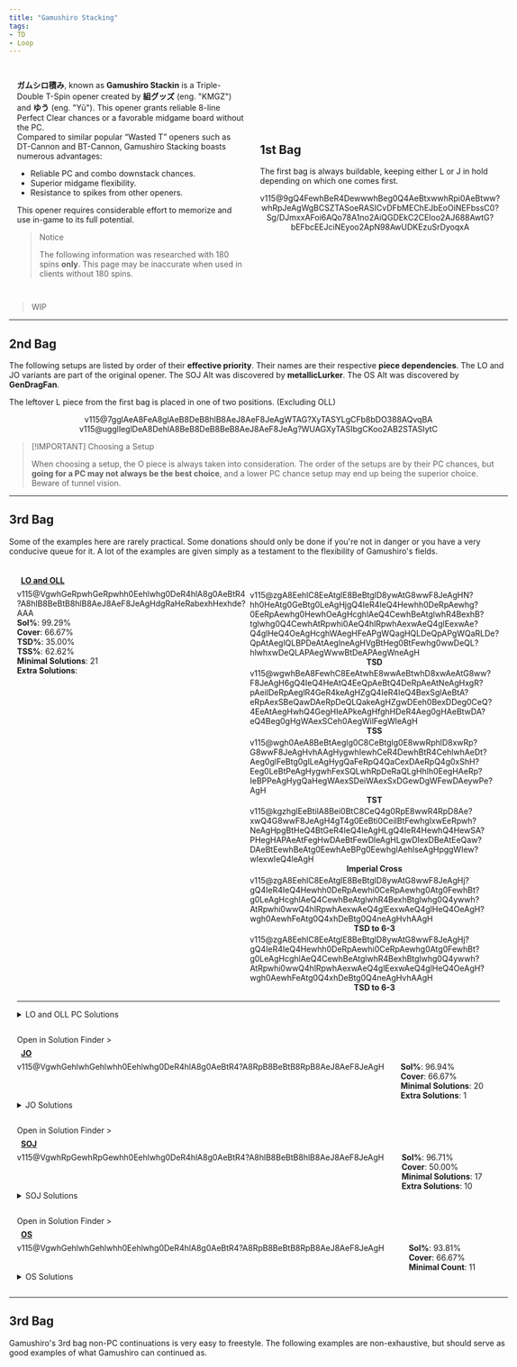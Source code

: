 ```yaml
---
title: "Gamushiro Stacking"
tags:
- TD
- Loop
---
```

<head>
<meta name="description" content="Gamushiro Stacking, a Triple-Double opener by 組グッズ and ゆう.">
</head>
<style>
    html{
        display: flex;
        justify-content: center;
        width: 100vw;
        height: 100vh;
    }
    body{
        width: 100vw;
        max-width: 1500px;
    }
    article{
        padding: 0 1em;
    }
    #intro{
        display: grid;
        grid-template-areas: 'text image';
        grid-template-columns: 1fr 0.75fr;
        place-items: center;
    }
    #intro-text{
        padding: 1em;
    }
    #bag-1{
        padding: 1em;
        grid-area: image;
    }
    .only-for-mobile{
        display: none;
    }
    .stat{
        width: 100%;
    }
    .setup-body{
        padding: 1em;
        position: relative;
    }
    .setup-body h3{
        margin: 0.5em;
        font-size: 1em;
        width: auto;
    }
    .setup-body h3 img{
        height: 2em;
        width: 2em;
    }
    .setup-details{
        display: grid;
        grid-template-areas: "info conts";
    }
    .setup-info{
        grid-area: info;
    }
    .fumen-image{
        outline: 1px solid var(--outlinegray);
    }
    .setup-continuations{
        grid-area: conts;
        display: inline-flex;
        flex-wrap: wrap;
        justify-content: center;
        align-items: center;
    }
    .setup-continuations .fumen-figure{
        margin: 0.125em;
    }
    @media all and (max-width: 900px){
        #intro{
            display: flex;
            flex-direction: column;
        }
        #bag-1{
            display: block;
        }
        .only-for-mobile{
            display: block;
        }
    }
    @media all and (max-width: 500px){
        #configs{
            margin: 0 0.5em;
        }
    }
</style>
<div id="intro">
    <div id="intro-text">
        <p>
            <strong>ガムシロ積み</strong>, known as <strong>Gamushiro Stackin</strong> is a Triple-Double T-Spin opener created by <strong>組グッズ</strong> (eng. "KMGZ") and <strong>ゆう</strong> (eng. "Yū"). This opener grants reliable 8-line Perfect Clear chances or a favorable midgame board without the PC.<br>
            Compared to similar popular “Wasted <span class="mino">T</span>” openers such as DT-Cannon and BT-Cannon, Gamushiro Stacking boasts numerous advantages:
            <ul>
                <li>Reliable PC and combo downstack chances.</li>
                <li>Superior midgame flexibility.</li>
                <li>Resistance to spikes from other openers.</li>
            </ul>
        </p>
        <p>
            This opener requires considerable effort to memorize and use in-game to its full potential.
        </p>
        <blockquote class="danger-callout">
        <p>Notice</p>
        <p>The following information was researched with 180 spins <strong>only</strong>. This page may be inaccurate when used in clients without 180 spins.</p>
        </block>
    </div>
    <hr class="only-for-mobile">
    <div id="bag-1">
        <p>
            <h2 style="width:100%">1st Bag</h2>
            <p>The first bag is always buildable, keeping either <span class="mino">L</span> or <span class="mino">J</span> in hold depending on which one comes first.</p>
        </p>
        <center>
            <figfumen size="33">v115@9gQ4FewhBeR4DewwwhBeg0Q4AeBtxwwhRpi0AeBtww?whRpJeAgWgBCSZTASoeRASICvDFbMEChEJbEoOiNEFbssC0?Sg/DJmxxAFoi6AQo78A1no2AiQGDEkC2CEloo2AJ688AwtG?bEFbcEEJciNEyoo2ApN98AwUDKEzuSrDyoqxA</figfumen>
        </center>
    </div>
</div>
<blockquote class="warning-callout">
    <p>WIP</p>
</blockquote>

---
## 2nd Bag
The following setups are listed by order of their **effective priority**. Their names are their respective **piece dependencies**. The <span class="mino">LO</span> and <span class="mino">JO</span> variants are part of the original opener. The <span class="mino">SOJ</span> Alt was discovered by **metallicLurker**. The <span class="mino">OS</span> Alt was discovered by **GenDragFan**.

The leftover <span class="mino">L</span> piece from the first bag is placed in one of two positions. <span style="color: var(--graygray)">(Excluding OLL)</span>
<center><div>
<figfumen height="7">v115@7gglAeA8FeA8glAeB8DeB8hlB8AeJ8AeF8JeAgWTAG?XyTASYLgCFb8bDO388AQvqBA</figfumen>
<figfumen height="7">v115@ugglIeglDeA8DehlA8BeB8DeB8BeB8AeJ8AeF8JeAg?WUAGXyTASIbgCKoo2AB2STASIytC</figfumen>
</div></center>

> [!IMPORTANT] Choosing a Setup
> 
> When choosing a setup, the <span class="mino">O</span> piece is always taken into consideration. The order of the setups are by their PC chances, but **going for a PC may not always be the best choice**, and a lower PC chance setup may end up being the superior choice. Beware of tunnel vision.

---

## 3rd Bag
Some of the examples here are rarely practical. Some donations should only be done if you're not in danger or you have a very conducive queue for it. A lot of the examples are given simply as a testament to the flexibility of Gamushiro's fields.

<div class="setup-body">
    <a href="#lo"><h3 id="lo" class="setup-title"><span class="mino">LO</span> and <span class="mino">OLL</span></h3></a>
    <div class="setup-details">
        <div class="setup-info">
            <fumen class="setup-image" height="10">v115@VgwhGeRpwhGeRpwhh0Eehlwhg0DeR4hlA8g0AeBtR4?A8hlB8BeBtB8hlB8AeJ8AeF8JeAgHdgRaHeRabexhHexhde?AAA</fumen>
            <div class="setup-stats">
                <div class="stat"><strong>Sol%</strong>: 
                    <span title="5004/5040" class="with180">99.29%</span>
                </div>
                <div class="stat"><strong>Cover</strong>: 66.67%</div>
                <div class="stat"><strong>TSD%</strong>: 35.00%</div>
                <div class="stat"><strong>TSS%</strong>: 62.62%</div>
                <div title="Number of solutions needed to maximize PC chances." class="stat"><strong>Minimal Solutions</strong>: <span class="with180">21</span></div>
                <div title="Number of optional solutions to use for extra T-Spins." class="stat"><strong>Extra Solutions</strong>: </div>
            </div>
        </div>
        <div class="setup-continuations">
            <figure class="fumen-figure">
                <fumen size="15" height="10" delay="1000" lock="true">v115@zgA8EehlC8EeAtglE8BeBtglD8ywAtG8wwF8JeAgHN?hh0HeAtg0GeBtg0LeAgHjgQ4IeR4IeQ4Hewhh0DeRpAewhg?0EeRpAewhg0HewhOeAgHcghlAeQ4CewhBeAtglwhR4BexhB?tglwhg0Q4CewhAtRpwhi0AeQ4hlRpwhAexwAeQ4glEexwAe?Q4glHeQ4OeAgHcghWAegHFeAPgWQagHQLDeQpAPgWQaRLDe?QpAtAeglQLBPDeAtAeglneAgHVgBtHeg0BtFewhg0wwDeQL?hlwhxwDeQLAPAegWwwBtDeAPAegWneAgH</fumen>
            <div class="stat"><center><strong>TSD</strong></center></div>
            </figure>
            <figure class="fumen-figure">
                <fumen size="15" height="10" delay="1000" lock="true">v115@wgwhBeA8FewhC8EeAtwhE8wwAeBtwhD8xwAeAtG8ww?F8JeAgH6gQ4IeQ4HeAtQ4EeQpAeBtQ4DeRpAeAtNeAgHxgR?pAeilDeRpAeglR4GeR4keAgHZgQ4IeR4IeQ4BexSglAeBtA?eRpAexSBeQawDAeRpDeQLQakeAgHZgwDEeh0BexDDeg0CeQ?4EeAtAegHwhQ4GegHIeAPkeAgHfghHDeR4Aeg0gHAeBtwDA?eQ4Beg0gHgWAexSCeh0AegWilFegWleAgH</fumen>
            <div class="stat"><center><strong>TSS</strong></center></div>
            </figure>
            <figure class="fumen-figure">
                <fumen size="15" height="10" delay="1000" lock="true">v115@wgh0AeA8BeBtAeglg0C8CeBtglg0E8wwRphlD8xwRp?G8wwF8JeAgHvhAAgHygwhIewhCeR4DewhBtR4CehlwhAeDt?Aeg0glFeBtg0glLeAgHygQaFeRpQ4QaCexDAeRpQ4g0xShH?Eeg0LeBtPeAgHygwhFexSQLwhRpDeRaQLgHhlh0EegHAeRp?IeBPPeAgHygQaHegWAexSDeiWAexSxDGewDgWFewDAeywPe?AgH</fumen>
            <div class="stat"><center><strong>TST</strong></center></div>
            </figure>
            <figure class="fumen-figure">
                <fumen size="15" height="10" delay="1000" lock="true">v115@kgzhglEeBtilA8Bei0BtC8CeQ4g0RpE8wwR4RpD8Ae?xwQ4G8wwF8JeAgH4gT4g0EeBti0CeilBtFewhglxwEeRpwh?NeAgHpgBtHeQ4BtGeR4IeQ4leAgHLgQ4IeR4HewhQ4HewSA?PHegHAPAeAtFegHwDAeBtFewDleAgHLgwDIexDBeAtEeQaw?DAeBtEewhBeAtg0EewhAeBPg0EewhglAehlseAgHpggWIew?wIexwIeQ4leAgH</fumen>
            <div class="stat"><center><strong>Imperial Cross</strong></center></div>
            </figure>
            <figure class="fumen-figure">
                <fumen size="15" height="10" delay="1000" lock="true">v115@zgA8EehlC8EeAtglE8BeBtglD8ywAtG8wwF8JeAgHj?gQ4IeR4IeQ4Hewhh0DeRpAewhi0CeRpAewhg0Atg0FewhBt?g0LeAgHcghlAeQ4CewhBeAtglwhR4BexhBtglwhg0Q4ywwh?AtRpwhi0wwQ4hlRpwhAexwAeQ4glEexwAeQ4glHeQ4OeAgH?wgh0AewhFeAtg0Q4xhDeBtg0Q4neAgHvhAAgH</fumen>
            <div class="stat"><center><strong>TSD to 6-3</strong></center></div>
            </figure>
            <figure class="fumen-figure">
                <fumen size="15" height="10" delay="1000" lock="true">v115@zgA8EehlC8EeAtglE8BeBtglD8ywAtG8wwF8JeAgHj?gQ4IeR4IeQ4Hewhh0DeRpAewhi0CeRpAewhg0Atg0FewhBt?g0LeAgHcghlAeQ4CewhBeAtglwhR4BexhBtglwhg0Q4ywwh?AtRpwhi0wwQ4hlRpwhAexwAeQ4glEexwAeQ4glHeQ4OeAgH?wgh0AewhFeAtg0Q4xhDeBtg0Q4neAgHvhAAgH</fumen>
            <div class="stat"><center><strong>TSD to 6-3</strong></center></div>
            </figure>
        </div>
    </div>
    <hr class="small">
    <details>
    <summary><span class="mino">LO</span> and <span class="mino">OLL</span> PC Solutions</summary>
    <h3>Minimals</h3>
        <div class="solutions with180">
            <figure class="fumen-figure"><fumen height="6" size="16">v115@zgA8g0zhhlC8i0R4AtglE8R4BtglD8ywAtG8wwF8Je?AgH</fumen><figcaption>Cover: 39.29%<br>Save: O</ficaption></figure>
            <figure class="fumen-figure"><fumen height="6" size="16">v115@zgA8Rph0ywC8Rpg0R4wwglE8R4ilD8zhG8g0F8JeAg?H</fumen><figcaption>Cover: 24.44%<br>Save: Z</ficaption></figure>
            <figure class="fumen-figure"><fumen height="6" size="16">v115@zgA8zhAtRpC8i0BtRpE8g0AtilD8ywglG8wwF8JeAg?H</fumen><figcaption>Cover: 23.77%<br>Save: S</ficaption></figure>
            <figure class="fumen-figure"><fumen height="6" size="16">v115@zgA8ilzhC8glywg0RpE8R4g0RpD8R4h0G8wwF8JeAg?H</fumen><figcaption>Cover: 20.08%<br>Save: Z</ficaption></figure>
            <figure class="fumen-figure"><fumen height="6" size="16">v115@zgA8g0BtzhC8i0hlRpE8BtglRpD8ywglG8wwF8JeAg?H</fumen><figcaption>Cover: 19.40%<br>Save: S</ficaption></figure>
            <figure class="fumen-figure"><fumen height="6" size="16">v115@zgA8Rpg0R4hlC8Rpi0AtglE8R4BtglD8ywAtG8wwF8?JeAgH</fumen><figcaption>Cover: 19.05%<br>Save: I</ficaption></figure>
            <figure class="fumen-figure"><fumen height="6" size="16">v115@zgA8Rph0Q4hlC8Rpg0wwR4glE8ywQ4glD8zhG8g0F8?JeAgH</fumen><figcaption>Cover: 17.78%<br>Save: Z</ficaption></figure>
            <figure class="fumen-figure"><fumen height="6" size="16">v115@zgA8Rpzhg0C8RpBtR4g0E8wwBth0D8xwR4G8wwF8Je?AgH</fumen><figcaption>Cover: 14.60%<br>Save: L</ficaption></figure>
            <figure class="fumen-figure"><fumen height="6" size="16">v115@zgA8ilzhC8glQ4i0RpE8ywRpD8R4wwg0G8Q4F8JeAg?H</fumen><figcaption>Cover: 13.57%<br>Save: Z</ficaption></figure>
            <figure class="fumen-figure"><fumen height="6" size="16">v115@zgA8Rpzhg0C8RpBtR4g0E8wwR4h0D8xwBtG8wwF8Je?AgH</fumen><figcaption>Cover: 10.48%<br>Save: L</ficaption></figure>
            <figure class="fumen-figure"><fumen height="6" size="16">v115@zgA8RpBti0C8RpwwBtR4E8xwR4g0D8zhG8wwF8JeAg?H</fumen><figcaption>Cover: 9.52%<br>Save: L</ficaption></figure>
            <figure class="fumen-figure"><fumen height="6" size="16">v115@zgA8RpilR4C8RpglAti0E8BtR4g0D8zhG8AtF8JeAg?H</fumen><figcaption>Cover: 9.52%<br>Save: T</ficaption></figure>
            <figure class="fumen-figure"><fumen height="6" size="16">v115@zgA8ywR4Atg0C8zhBtg0E8R4Ath0D8wwilG8glF8Je?AgH</fumen><figcaption>Cover: 8.89%<br>Save: O</ficaption></figure>
            <figure class="fumen-figure"><fumen height="6" size="16">v115@zgA8i0zhC8BtQ4hlRpE8R4glRpD8BtQ4glG8g0F8Je?AgH</fumen><figcaption>Cover: 8.89%<br>Save: T</ficaption></figure>
            <figure class="fumen-figure"><fumen height="6" size="16">v115@zgA8g0ywAtRpC8i0BtRpE8R4ilD8R4AtglG8wwF8Je?AgH</fumen><figcaption>Cover: 8.10%<br>Save: I</ficaption></figure>
            <figure class="fumen-figure"><fumen height="6" size="16">v115@zgA8ywQ4ilC8i0R4RpE8g0AtQ4RpD8wwBtglG8AtF8?JeAgH</fumen><figcaption>Cover: 7.14%<br>Save: I</ficaption></figure>
            <figure class="fumen-figure"><fumen height="6" size="16">v115@zgA8Q4hlzhC8R4glAtg0RpE8Btg0RpD8Q4Ath0G8gl?F8JeAgH</fumen><figcaption>Cover: 6.67%<br>Save: T</ficaption></figure>
            <figure class="fumen-figure"><fumen height="6" size="16">v115@zgA8Q4BthlRpC8R4BtglRpE8wwzhD8Q4xwglG8wwF8?JeAgH</fumen><figcaption>Cover: 6.35%<br>Save: J</ficaption></figure>
            <figure class="fumen-figure"><fumen height="6" size="16">v115@zgA8ilAtg0RpC8glQ4Btg0RpE8AtzhD8R4h0G8Q4F8?JeAgH</fumen><figcaption>Cover: 4.13%<br>Save: T</ficaption></figure>
            <figure class="fumen-figure"><fumen height="6" size="16">v115@zgA8Q4i0ilC8R4whg0AtRpE8whBtRpD8Q4whAtglG8?whF8JeAgH</fumen><figcaption>Cover: 3.81%<br>Save: T</ficaption></figure>
            <figure class="fumen-figure"><fumen height="6" size="16">v115@zgA8g0ywBtglC8i0R4BtE8R4ilD8zhG8wwF8JeAgH</fumen><figcaption>Cover: 3.17%<br>Save: O</ficaption></figure>
        </div>
        <hr class="small">
        <h3>Extras</h3>
        <div class="solutions with180">
            <figure class="fumen-figure"><fumen height="6" size="16">v115@zgA8ilzhC8glQ4ywRpE8i0RpD8R4wwg0G8Q4F8JeAg?H</fumen><figcaption>Cover: 15.56%<br>Save: Z</ficaption></figure>
            <figure class="fumen-figure"><fumen height="6" size="16">v115@zgA8Rph0BtglC8Rpg0Q4ilE8g0R4BtD8ywQ4G8wwF8?JeAgH</fumen><figcaption>Cover: 11.98%<br>Save: I</ficaption></figure>
            <figure class="fumen-figure"><fumen height="6" size="16">v115@zgA8zhBtglC8i0Q4ilE8g0R4BtD8ywQ4G8wwF8JeAg?H</fumen><figcaption>Cover: 11.59%<br>Save: O</ficaption></figure>
            <figure class="fumen-figure"><fumen height="6" size="16">v115@zgA8i0Q4ilC8zhglRpE8g0R4RpD8ywQ4G8wwF8JeAg?H</fumen><figcaption>Cover: 2.54%<br>Save: Z</ficaption></figure>
            <figure class="fumen-figure"><fumen height="6" size="16">v115@zgA8Rpzhg0C8RpBtR4g0E8wwR4h0D8xwBtG8wwF8Je?AgH</fumen><figcaption>Cover: 10.48%<br>Save: L</ficaption></figure>
        </div>
    </details>
</div>
<div class="setup-body">
    <div class="solution-finder-nav" onclick="console.log('panning!')"><span class="nav-text">Open in Solution Finder</span> ></div>
    <a href="#jo"><h3 id="jo" class="setup-title"><span class="mino">JO</span></h3></a>
    <div class="setup-details">
        <fumen class="setup-image" height="10">v115@VgwhGehlwhGehlwhh0Eehlwhg0DeR4hlA8g0AeBtR4?A8RpB8BeBtB8RpB8AeJ8AeF8JeAgH</fumen>
        <div class="setup-stats">
            <div class="stat"><strong>Sol%</strong>: <span title="4886/5040">96.94%</span></div>
            <div class="stat"><strong>Cover</strong>: 66.67%</div>
            <div class="stat"><strong>Minimal Solutions</strong>: 20</div>
            <div class="stat"><strong>Extra Solutions</strong>: 1</div>
        </div>
    </div>
    <details>
    <summary><span class="mino">JO</span> Solutions</summary>
    <h3>Minimals</h3>
        <div class="solutions with180">
            <figure class="fumen-figure"><fumen height="6" size="16">v115@zgC8RpzhglC8RpBtilC8i0BtD8ywg0G8wwF8JeAgH</fumen><figcaption>Cover: 38.69%<br>Save: S</ficaption></figure>
            <figure class="fumen-figure"><fumen height="6" size="16">v115@zgC8h0zhglC8g0Q4BtilC8g0R4BtD8ywQ4G8wwF8Je?AgH</fumen><figcaption>Cover: 30.32%<br>Save: O</ficaption></figure>
            <figure class="fumen-figure"><fumen height="6" size="16">v115@zgC8RpQ4zhC8RpR4ilC8i0Q4glD8ywg0G8wwF8JeAg?H</fumen><figcaption>Cover: 29.96%<br>Save: Z</ficaption></figure>
            <figure class="fumen-figure"><fumen height="6" size="16">v115@zgC8i0zhC8Rpg0AtilC8RpBtglD8ywAtG8wwF8JeAg?H</fumen><figcaption>Cover: 28.33%<br>Save: S</ficaption></figure>
            <figure class="fumen-figure"><fumen height="6" size="16">v115@zgC8h0ywRpC8g0R4wwglRpC8R4ilD8zhG8g0F8JeAg?H</fumen><figcaption>Cover: 23.02%<br>Save: Z</ficaption></figure>
            <figure class="fumen-figure"><fumen height="6" size="16">v115@zgC8g0R4hlRpC8i0AtglRpC8R4BtglD8ywAtG8wwF8?JeAgH</fumen><figcaption>Cover: 19.05%<br>Save: I</ficaption></figure>
            <figure class="fumen-figure"><fumen height="6" size="16">v115@zgC8h0Q4hlRpC8g0wwR4glRpC8ywQ4glD8zhG8g0F8?JeAgH</fumen><figcaption>Cover: 17.78%<br>Save: Z</ficaption></figure>
            <figure class="fumen-figure"><fumen height="6" size="16">v115@zgC8zhg0RpC8BtR4g0RpC8wwBth0D8xwR4G8wwF8Je?AgH</fumen><figcaption>Cover: 14.60%<br>Save: L</ficaption></figure>
            <figure class="fumen-figure"><fumen height="6" size="16">v115@zgC8ilAti0C8RpBtR4g0C8RpAtR4D8zhG8glF8JeAg?H</fumen><figcaption>Cover: 12.38%<br>Save: T</ficaption></figure>
            <figure class="fumen-figure"><fumen height="6" size="16">v115@zgC8ywR4RpC8h0R4glRpC8g0wwilD8zhG8g0F8JeAg?H</fumen><figcaption>Cover: 12.38%<br>Save: Z</ficaption></figure>
            <figure class="fumen-figure"><fumen height="6" size="16">v115@zgC8BtR4g0RpC8zhg0RpC8wwR4h0D8xwBtG8wwF8Je?AgH</fumen><figcaption>Cover: 6.35%<br>Save: L</ficaption></figure>
            <figure class="fumen-figure"><fumen height="6" size="16">v115@zgC8h0BtglRpC8g0Q4ilRpC8g0R4BtD8ywQ4G8wwF8?JeAgH</fumen><figcaption>Cover: 11.98%<br>Save: I</ficaption></figure>
            <figure class="fumen-figure"><fumen height="6" size="16">v115@zgC8zhR4glC8Rph0ilC8Rpg0R4D8ywg0G8wwF8JeAg?H</fumen><figcaption>Cover: 11.11%<br>Save: Z</ficaption></figure>
            <figure class="fumen-figure"><fumen height="6" size="16">v115@zgC8h0zhglC8g0RpwwilC8R4ywD8R4RpG8g0F8JeAg?H</fumen><figcaption>Cover: 10.00%<br>Save: Z</ficaption></figure>
            <figure class="fumen-figure"><fumen height="6" size="16">v115@zgC8zhg0RpC8BtR4g0RpC8wwR4h0D8xwBtG8wwF8Je?AgH</fumen><figcaption>Cover: 9.52%<br>Save: L</ficaption></figure>
            <figure class="fumen-figure"><fumen height="6" size="16">v115@zgC8Bti0RpC8wwBtR4RpC8xwR4g0D8zhG8wwF8JeAg?H</fumen><figcaption>Cover: 9.52%<br>Save: L</ficaption></figure>
            <figure class="fumen-figure"><fumen height="6" size="16">v115@zgC8ilR4RpC8glAti0RpC8BtR4g0D8zhG8AtF8JeAg?H</fumen><figcaption>Cover: 9.52%<br>Save: T</ficaption></figure>
            <figure class="fumen-figure"><fumen height="6" size="16">v115@zgC8BtQ4ywglC8h0R4ilC8g0BtQ4wwD8zhG8g0F8Je?AgH</fumen><figcaption>Cover: 9.52%<br>Save: O</ficaption></figure>
            <figure class="fumen-figure"><fumen height="6" size="16">v115@zgC8ywAtR4glC8h0BtilC8g0wwAtR4D8zhG8g0F8Je?AgH</fumen><figcaption>Cover: 7.14%<br>Save: O</ficaption></figure>
            <figure class="fumen-figure"><fumen height="6" size="16">v115@zgC8BtR4g0RpC8zhg0RpC8wwBth0D8xwR4G8wwF8Je?AgH</fumen><figcaption>Cover: 6.35%<br>Save: L</ficaption></figure>
        </div>
    <h3>Extras</h3>
        <div class="solutions with180">
            <figure class="fumen-figure"><fumen height="6" size="16">v115@zgC8g0R4zhC8i0AtilC8R4BtglD8ywAtG8wwF8JeAg?H</fumen><figcaption>Cover: 15.71%<br>Save: O</ficaption></figure>
        </div>
    </details>
</div>
<div class="setup-body">
    <div class="solution-finder-nav" onclick="console.log('panning!')"><span class="nav-text">Open in Solution Finder</span> ></div>
    <a href="#soj"><h3 id="soj" class="setup-title"><span class="mino">SOJ</span></h3></a>
    <div class="setup-details">
        <fumen class="setup-image" height="10">v115@VgwhRpGewhRpGewhh0Eehlwhg0DeR4hlA8g0AeBtR4?A8hlB8BeBtB8hlB8AeJ8AeF8JeAgH</fumen>
        <div class="setup-stats">
            <div class="stat"><strong>Sol%</strong>: 
                <span title="4874/5040">96.71%</span>
            </div>
            <div class="stat"><strong>Cover</strong>: 50.00%</div>
            <div class="stat"><strong>Minimal Solutions</strong>: 17</div>
            <div class="stat"><strong>Extra Solutions</strong>: 10</div>
        </div>
    </div>
    <details>
    <summary><span class="mino">SOJ</span> Solutions</summary>
    <h3>Minimals</h3>
        <div class="solutions">
        </div>
    <h3>Extras</h3>
        <div class="solutions">
        </div>
    </details>
</div>
<div class="setup-body">
    <div class="solution-finder-nav" onclick="console.log('panning!')"><span class="nav-text">Open in Solution Finder</span> ></div>
    <a href="#os"><h3 id="OS" class="setup-title"><span class="mino">OS</span></h3></a>
    <div class="setup-details">
        <fumen class="setup-image" height="10">v115@VgwhGehlwhGehlwhh0Eehlwhg0DeR4hlA8g0AeBtR4?A8RpB8BeBtB8RpB8AeJ8AeF8JeAgH</fumen>
        <div class="setup-stats">
            <div class="stat"><strong>Sol%</strong>: <span title="4728/5040" class="with180">93.81%</span></div>
            <div class="stat"><strong>Cover</strong>: 66.67%</div>
            <div class="stat"><strong>Minimal Count</strong>: 11</div>
        </div>
    </div>
    <details>
    <summary><span class="mino">OS</span> Solutions</summary>
    <h3>Minimals</h3>
        <div class="solutions">
        </div>
    </details>
</div>

---
## 3rd Bag
Gamushiro's 3rd bag non-PC continuations is very easy to freestyle. The following examples are non-exhaustive, but should serve as good examples of what Gamushiro can continued as.